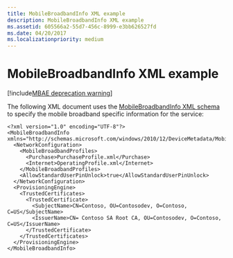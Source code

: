 ```yaml
---
title: MobileBroadbandInfo XML example
description: MobileBroadbandInfo XML example
ms.assetid: 605566a2-55d7-456c-8999-e3bb626527fd
ms.date: 04/20/2017
ms.localizationpriority: medium
---
```


# MobileBroadbandInfo XML example

[!include[MBAE deprecation warning](../includes/mbae-deprecation-warning.md)]

The following XML document uses the [MobileBroadbandInfo XML schema](mobilebroadbandinfo-xml-schema.md) to specify the mobile broadband specific information for the service:

``` syntax
<?xml version="1.0" encoding="UTF-8"?>
<MobileBroadbandInfo xmlns="http://schemas.microsoft.com/windows/2010/12/DeviceMetadata/MobileBroadbandInfo">
  <NetworkConfiguration>
    <MobileBroadbandProfiles>
      <Purchase>PurchaseProfile.xml</Purchase>
      <Internet>OperatingProfile.xml</Internet>
    </MobileBroadbandProfiles>
    <AllowStandardUserPinUnlock>true</AllowStandardUserPinUnlock>
  </NetworkConfiguration>
  <ProvisioningEngine>
    <TrustedCertificates>
      <TrustedCertificate>
        <SubjectName>CN=Contoso, OU=Contosodev, O=Contoso, C=US</SubjectName>
        <IssuerName>CN= Contoso SA Root CA, OU=Contosodev, O=Contoso, C=US</IssuerName>
      </TrustedCertificate>
    </TrustedCertificates>
  </ProvisioningEngine>
</MobileBroadbandInfo>
```
